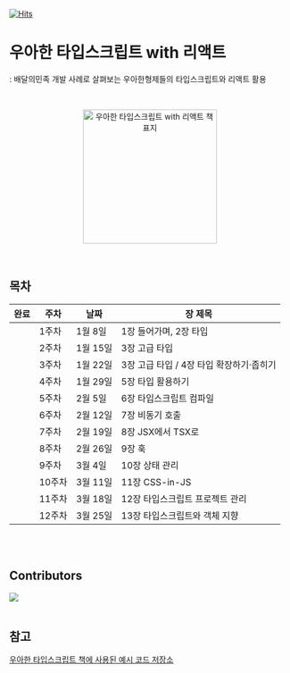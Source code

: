 [![Hits](https://hits.seeyoufarm.com/api/count/incr/badge.svg?url=https%3A%2F%2Fgithub.com%2Fdiving-typescript%2Fwoowahan-typescript-with-react&count_bg=%236A3DC8&title_bg=%23C3BED3&icon=&icon_color=%23E7E7E7&title=hits&edge_flat=false)](https://hits.seeyoufarm.com)

# 우아한 타입스크립트 with 리액트 
: 배달의민족 개발 사례로 살펴보는 우아한형제들의 타입스크립트와 리액트 활용

<br>

<p align="center">
  <img src="https://contents.kyobobook.co.kr/sih/fit-in/458x0/pdt/9791169211567.jpg" alt="우아한 타입스크립트 with 리액트 책 표지" width="240" height="auto" />
</p>

<br>

## 목차

<!-- ✅ -->

| 완료 | 주차  | 날짜       | 장 제목                                      |
|---|-------|------------|----------------------------------------------|
|` `| 1주차  | 1월 8일   | 1장 들어가며, 2장 타입                                 |
|` `| 2주차  | 1월 15일  | 3장 고급 타입                                     |
|` `| 3주차  | 1월 22일  | 3장 고급 타입 / 4장 타입 확장하기·좁히기                               |
|` `| 4주차  | 1월 29일  | 5장 타입 활용하기                     |
|` `| 5주차  | 2월 5일   | 6장 타입스크립트 컴파일                            |
|` `| 6주차  | 2월 12일  | 7장 비동기 호출                      |
|` `| 7주차  | 2월 19일  | 8장 JSX에서 TSX로                              |
|` `| 8주차  | 2월 26일  | 9장 훅                            |
|` `| 9주차  | 3월 4일   | 10장 상태 관리                                       |
|` `| 10주차 | 3월 11일  | 11장 CSS-in-JS                               |
|` `| 11주차 | 3월 18일  | 12장 타입스크립트 프로젝트 관리                               |
|` `| 12주차 | 3월 25일  | 13장 타입스크립트와 객체 지향              |


<br>
<br>

## Contributors

<a href="https://github.com/diving-typescript/woowahan-typescript-with-react/graphs/contributors">
  <img src="https://contrib.rocks/image?repo=diving-typescript/woowahan-typescript-with-react" />
</a>

<br>
<br>

## 참고

[우아한 타입스크립트 책에 사용된 예시 코드 저장소](https://github.com/woowa-typescript/woowahan-typescript-with-react-example-code)
